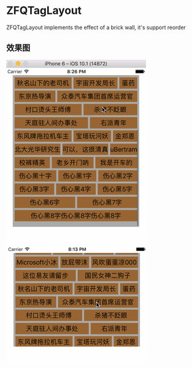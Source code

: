 # ZFQTagLayout
ZFQTagLayout implements the effect of a brick wall, it's support reorder

## 效果图
![(img)](https://github.com/zfq/images/blob/master/ZFQTagLayout01.gif)
![(img)](https://github.com/zfq/images/blob/master/ZFQTagLayout02.gif)